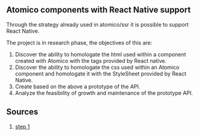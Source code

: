 ## Atomico components with React Native support

Through the strategy already used in atomico/ssr it is possible to support React Native.

The project is in research phase, the objectives of this are:

1. Discover the ability to homologate the html used within a component created with Atomico with the tags provided by React native.
2. Discover the ability to homologate the css used within an Atomico component and homologate it with the StyleSheet provided by React Native.
3. Create based on the above a prototype of the API.
4. Analyze the feasibility of growth and maintenance of the prototype API.

## Sources

1. [step 1](https://github.com/atomicojs/atomico/issues/80)
